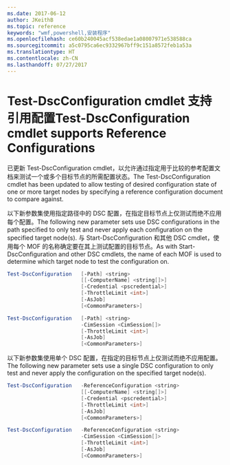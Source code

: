 ```yaml
---
ms.date: 2017-06-12
author: JKeithB
ms.topic: reference
keywords: "wmf,powershell,安装程序"
ms.openlocfilehash: ce60b240045acf538edae1a08007971e538588ca
ms.sourcegitcommit: a5c0795ca6ec9332967bff9c151a8572feb1a53a
ms.translationtype: HT
ms.contentlocale: zh-CN
ms.lasthandoff: 07/27/2017
---
```

# <a name="test-dscconfiguration-cmdlet-supports-reference-configurations"></a><span data-ttu-id="df35d-102">Test-DscConfiguration cmdlet 支持引用配置</span><span class="sxs-lookup"><span data-stu-id="df35d-102">Test-DscConfiguration cmdlet supports Reference Configurations</span></span>

<span data-ttu-id="df35d-103">已更新 Test-DscConfiguration cmdlet，以允许通过指定用于比较的参考配置文档来测试一个或多个目标节点的所需配置状态。</span><span class="sxs-lookup"><span data-stu-id="df35d-103">The Test-DscConfiguration cmdlet has been updated to allow testing of desired configuration state of one or more target nodes by specifying a reference configuration document to compare against.</span></span>

<span data-ttu-id="df35d-104">以下新参数集使用指定路径中的 DSC 配置，在指定目标节点上仅测试而绝不应用每个配置。</span><span class="sxs-lookup"><span data-stu-id="df35d-104">The following new parameter sets use DSC configurations in the path specified to only test and never apply each configuration on the specified target node(s).</span></span> <span data-ttu-id="df35d-105">与 Start-DscConfiguration 和其他 DSC cmdlet，使用每个 MOF 的名称确定要在其上测试配置的目标节点。</span><span class="sxs-lookup"><span data-stu-id="df35d-105">As with Start-DscConfiguration and other DSC cmdlets, the name of each MOF is used to determine which target node to test the configuration on.</span></span> 

```powershell
Test-DscConfiguration   [-Path] <string> 
                        [[-ComputerName] <string[]>] 
                        [-Credential <pscredential>] 
                        [-ThrottleLimit <int>] 
                        [-AsJob] 
                        [<CommonParameters>]

Test-DscConfiguration   [-Path] <string> 
                        -CimSession <CimSession[]> 
                        [-ThrottleLimit <int>] 
                        [-AsJob] 
                        [<CommonParameters>]
```

<span data-ttu-id="df35d-106">以下新参数集使用单个 DSC 配置，在指定的目标节点上仅测试而绝不应用配置。</span><span class="sxs-lookup"><span data-stu-id="df35d-106">The following new parameter sets use a single DSC configuration to only test and never apply the configuration on the specified target node(s).</span></span> 

```powershell
Test-DscConfiguration   -ReferenceConfiguration <string> 
                        [[-ComputerName] <string[]>]
                        [-Credential <pscredential>] 
                        [-ThrottleLimit <int>] 
                        [-AsJob] 
                        [<CommonParameters>]

Test-DscConfiguration   -ReferenceConfiguration <string> 
                        -CimSession <CimSession[]> 
                        [-ThrottleLimit <int>] 
                        [-AsJob] 
                        [<CommonParameters>]
```

